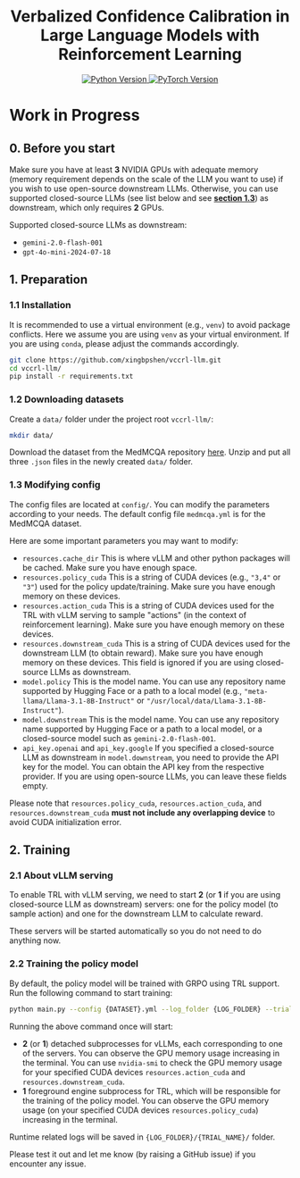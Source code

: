 <h1 align="center">
Verbalized Confidence Calibration in Large Language Models with Reinforcement Learning
</h1>

<p align="center">
  <a href="https://www.python.org/">
    <img src="https://img.shields.io/badge/python-3.10+-blue.svg" alt="Python Version">
  </a>
  <a href="https://pytorch.org/">
    <img src="https://img.shields.io/badge/PyTorch-2.6.0-red.svg" alt="PyTorch Version">
  </a>
</p>

# Work in Progress

## 0. Before you start
Make sure you have at least **3** NVIDIA GPUs with adequate memory (memory requirement depends on the scale of the LLM you want to use) if you wish to use open-source downstream LLMs. Otherwise, you can use supported closed-source LLMs (see list below and see [**section 1.3**](#13-modifying-config)) as downstream, which only requires **2** GPUs.

Supported closed-source LLMs as downstream:
- `gemini-2.0-flash-001`
- `gpt-4o-mini-2024-07-18`

## 1. Preparation
### 1.1 Installation
It is recommended to use a virtual environment (e.g., `venv`) to avoid package conflicts. Here we assume you are using `venv` as your virtual environment. If you are using `conda`, please adjust the commands accordingly.
```bash
git clone https://github.com/xingbpshen/vccrl-llm.git
cd vccrl-llm/
pip install -r requirements.txt
```
### 1.2 Downloading datasets
Create a `data/` folder under the project root `vccrl-llm/`:
```bash
mkdir data/
```
Download the dataset from the MedMCQA repository [here](https://drive.google.com/uc?export=download&id=15VkJdq5eyWIkfb_aoD3oS8i4tScbHYky). Unzip and put all three `.json` files in the newly created `data/` folder.
### 1.3 Modifying config
The config files are located at `config/`. You can modify the parameters according to your needs. The default config file `medmcqa.yml` is for the MedMCQA dataset.

Here are some important parameters you may want to modify:
- `resources.cache_dir` This is where vLLM and other python packages will be cached. Make sure you have enough space.
- `resources.policy_cuda` This is a string of CUDA devices (e.g., `"3,4"` or `"3"`) used for the policy update/training. Make sure you have enough memory on these devices.
- `resources.action_cuda` This is a string of CUDA devices used for the TRL with vLLM serving to sample "actions" (in the context of reinforcement learning). Make sure you have enough memory on these devices.
- `resources.downstream_cuda` This is a string of CUDA devices used for the downstream LLM (to obtain reward). Make sure you have enough memory on these devices. This field is ignored if you are using closed-source LLMs as downstream.
- `model.policy` This is the model name. You can use any repository name supported by Hugging Face or a path to a local model (e.g., `"meta-llama/Llama-3.1-8B-Instruct"` or `"/usr/local/data/Llama-3.1-8B-Instruct"`).
- `model.downstream` This is the model name. You can use any repository name supported by Hugging Face or a path to a local model, or a closed-source model such as `gemini-2.0-flash-001`.
- `api_key.openai` and `api_key.google` If you specified a closed-source LLM as downstream in `model.downstream`, you need to provide the API key for the model. You can obtain the API key from the respective provider. If you are using open-source LLMs, you can leave these fields empty.

Please note that `resources.policy_cuda`, `resources.action_cuda`, and `resources.downstream_cuda` **must not include any overlapping device** to avoid CUDA initialization error.

## 2. Training
### 2.1 About vLLM serving
To enable TRL with vLLM serving, we need to start **2** (or **1** if you are using closed-source LLM as downstream) servers: one for the policy model (to sample action) and one for the downstream LLM to calculate reward.

These servers will be started automatically so you do not need to do anything now.
### 2.2 Training the policy model
By default, the policy model will be trained with GRPO using TRL support. Run the following command to start training:
```bash
python main.py --config {DATASET}.yml --log_folder {LOG_FOLDER} --trial_name {TRIAL_NAME} --train
```
Running the above command once will start:
- **2** (or **1**) detached subprocesses for vLLMs, each corresponding to one of the servers. You can observe the GPU memory usage increasing in the terminal. You can use `nvidia-smi` to check the GPU memory usage for your specified CUDA devices `resources.action_cuda` and `resources.downstream_cuda`.
- **1** foreground engine subprocess for TRL, which will be responsible for the training of the policy model. You can observe the GPU memory usage (on your specified CUDA devices `resources.policy_cuda`) increasing in the terminal.

Runtime related logs will be saved in `{LOG_FOLDER}/{TRIAL_NAME}/` folder.

Please test it out and let me know (by raising a GitHub issue) if you encounter any issue.